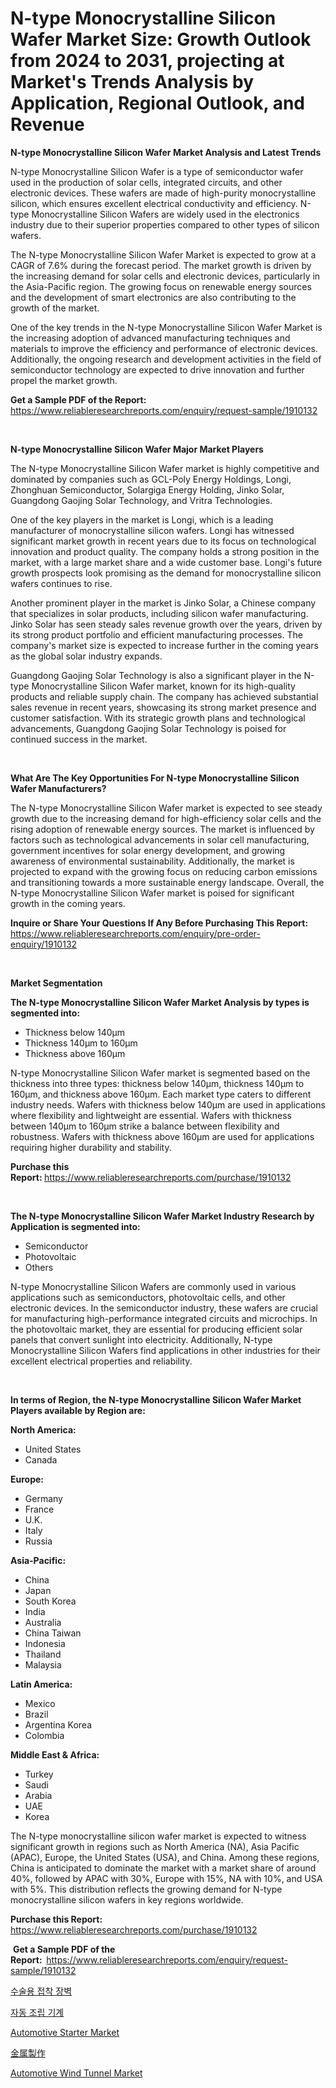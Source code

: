 <p><h1>N-type Monocrystalline Silicon Wafer Market Size: Growth Outlook from 2024 to 2031, projecting at Market's Trends Analysis by Application, Regional Outlook, and Revenue</h1></p><p><strong>N-type Monocrystalline Silicon Wafer Market Analysis and Latest Trends</strong></p>
<p><p>N-type Monocrystalline Silicon Wafer is a type of semiconductor wafer used in the production of solar cells, integrated circuits, and other electronic devices. These wafers are made of high-purity monocrystalline silicon, which ensures excellent electrical conductivity and efficiency. N-type Monocrystalline Silicon Wafers are widely used in the electronics industry due to their superior properties compared to other types of silicon wafers.</p><p>The N-type Monocrystalline Silicon Wafer Market is expected to grow at a CAGR of 7.6% during the forecast period. The market growth is driven by the increasing demand for solar cells and electronic devices, particularly in the Asia-Pacific region. The growing focus on renewable energy sources and the development of smart electronics are also contributing to the growth of the market.</p><p>One of the key trends in the N-type Monocrystalline Silicon Wafer Market is the increasing adoption of advanced manufacturing techniques and materials to improve the efficiency and performance of electronic devices. Additionally, the ongoing research and development activities in the field of semiconductor technology are expected to drive innovation and further propel the market growth.</p></p>
<p><strong>Get a Sample PDF of the Report:&nbsp;</strong> <a href="https://www.reliableresearchreports.com/enquiry/request-sample/1910132">https://www.reliableresearchreports.com/enquiry/request-sample/1910132</a></p>
<p>&nbsp;</p>
<p><strong>N-type Monocrystalline Silicon Wafer Major Market Players</strong></p>
<p><p>The N-type Monocrystalline Silicon Wafer market is highly competitive and dominated by companies such as GCL-Poly Energy Holdings, Longi, Zhonghuan Semiconductor, Solargiga Energy Holding, Jinko Solar, Guangdong Gaojing Solar Technology, and Vritra Technologies.</p><p>One of the key players in the market is Longi, which is a leading manufacturer of monocrystalline silicon wafers. Longi has witnessed significant market growth in recent years due to its focus on technological innovation and product quality. The company holds a strong position in the market, with a large market share and a wide customer base. Longi's future growth prospects look promising as the demand for monocrystalline silicon wafers continues to rise.</p><p>Another prominent player in the market is Jinko Solar, a Chinese company that specializes in solar products, including silicon wafer manufacturing. Jinko Solar has seen steady sales revenue growth over the years, driven by its strong product portfolio and efficient manufacturing processes. The company's market size is expected to increase further in the coming years as the global solar industry expands.</p><p>Guangdong Gaojing Solar Technology is also a significant player in the N-type Monocrystalline Silicon Wafer market, known for its high-quality products and reliable supply chain. The company has achieved substantial sales revenue in recent years, showcasing its strong market presence and customer satisfaction. With its strategic growth plans and technological advancements, Guangdong Gaojing Solar Technology is poised for continued success in the market.</p></p>
<p>&nbsp;</p>
<p><strong>What Are The Key Opportunities For N-type Monocrystalline Silicon Wafer Manufacturers?</strong></p>
<p><p>The N-type Monocrystalline Silicon Wafer market is expected to see steady growth due to the increasing demand for high-efficiency solar cells and the rising adoption of renewable energy sources. The market is influenced by factors such as technological advancements in solar cell manufacturing, government incentives for solar energy development, and growing awareness of environmental sustainability. Additionally, the market is projected to expand with the growing focus on reducing carbon emissions and transitioning towards a more sustainable energy landscape. Overall, the N-type Monocrystalline Silicon Wafer market is poised for significant growth in the coming years.</p></p>
<p><strong>Inquire or Share Your Questions If Any Before Purchasing This Report:</strong> <a href="https://www.reliableresearchreports.com/enquiry/pre-order-enquiry/1910132">https://www.reliableresearchreports.com/enquiry/pre-order-enquiry/1910132</a></p>
<p>&nbsp;</p>
<p><strong>Market Segmentation</strong></p>
<p><strong>The N-type Monocrystalline Silicon Wafer Market Analysis by types is segmented into:</strong></p>
<p><ul><li>Thickness below 140μm</li><li>Thickness 140μm to 160μm</li><li>Thickness above 160μm</li></ul></p>
<p><p>N-type Monocrystalline Silicon Wafer market is segmented based on the thickness into three types: thickness below 140μm, thickness 140μm to 160μm, and thickness above 160μm. Each market type caters to different industry needs. Wafers with thickness below 140μm are used in applications where flexibility and lightweight are essential. Wafers with thickness between 140μm to 160μm strike a balance between flexibility and robustness. Wafers with thickness above 160μm are used for applications requiring higher durability and stability.</p></p>
<p><strong>Purchase this Report:&nbsp;</strong><a href="https://www.reliableresearchreports.com/purchase/1910132">https://www.reliableresearchreports.com/purchase/1910132</a></p>
<p>&nbsp;</p>
<p><strong>The N-type Monocrystalline Silicon Wafer Market Industry Research by Application is segmented into:</strong></p>
<p><ul><li>Semiconductor</li><li>Photovoltaic</li><li>Others</li></ul></p>
<p><p>N-type Monocrystalline Silicon Wafers are commonly used in various applications such as semiconductors, photovoltaic cells, and other electronic devices. In the semiconductor industry, these wafers are crucial for manufacturing high-performance integrated circuits and microchips. In the photovoltaic market, they are essential for producing efficient solar panels that convert sunlight into electricity. Additionally, N-type Monocrystalline Silicon Wafers find applications in other industries for their excellent electrical properties and reliability.</p></p>
<p>&nbsp;</p>
<p><strong>In terms of Region, the N-type Monocrystalline Silicon Wafer Market Players available by Region are:</strong></p>
<p>
    <p> <strong> North America: </strong>
        <ul>
            <li>United States</li>
            <li>Canada</li>
        </ul>
        </p> 
    <p> <strong> Europe: </strong>
        <ul>
            <li>Germany</li>
            <li>France</li>
            <li>U.K.</li>
            <li>Italy</li>
            <li>Russia</li>
        </ul>
        </p> 
    <p> <strong> Asia-Pacific: </strong>
        <ul>
            <li>China</li>
            <li>Japan</li>
            <li>South Korea</li>
            <li>India</li>
            <li>Australia</li>
            <li>China Taiwan</li>
            <li>Indonesia</li>
            <li>Thailand</li>
            <li>Malaysia</li>
        </ul>
        </p> 
    <p> <strong> Latin America: </strong>
        <ul>
            <li>Mexico</li>
            <li>Brazil</li>
            <li>Argentina Korea</li>
            <li>Colombia</li>
        </ul>
        </p> 
    <p> <strong> Middle East & Africa: </strong>
        <ul>
            <li>Turkey</li>
            <li>Saudi</li>
            <li>Arabia</li>
            <li>UAE</li>
            <li>Korea</li>
        </ul>
    </p>
    </p>
<p><p>The N-type monocrystalline silicon wafer market is expected to witness significant growth in regions such as North America (NA), Asia Pacific (APAC), Europe, the United States (USA), and China. Among these regions, China is anticipated to dominate the market with a market share of around 40%, followed by APAC with 30%, Europe with 15%, NA with 10%, and USA with 5%. This distribution reflects the growing demand for N-type monocrystalline silicon wafers in key regions worldwide.</p></p>
<p><strong>Purchase this Report: </strong><a href="https://www.reliableresearchreports.com/purchase/1910132">https://www.reliableresearchreports.com/purchase/1910132</a></p>
<p>&nbsp;<strong>Get a Sample PDF of the Report:&nbsp;&nbsp;</strong><a href="https://www.reliableresearchreports.com/enquiry/request-sample/1910132">https://www.reliableresearchreports.com/enquiry/request-sample/1910132</a></p>
<p><strong></strong></p>
<p><p><a href="https://github.com/Elenrrera7685/Market-Research-Report-List-1/blob/main/693434313033.md">수술용 접착 장벽</a></p><p><a href="https://github.com/sammyUltyylrich9067856/Market-Research-Report-List-1/blob/main/205757913034.md">자동 조립 기계</a></p><p><a href="https://issuu.com/reportprime-2/docs/automotive-starter-market-size-2030.pptx">Automotive Starter Market</a></p><p><a href="https://github.com/ReyesKohler20231/Market-Research-Report-List-1/blob/main/259752914005.md">金属製作</a></p><p><a href="https://issuu.com/reportprime-2/docs/automotive-wind-tunnel-market-size-2030.pptx">Automotive Wind Tunnel Market</a></p></p>